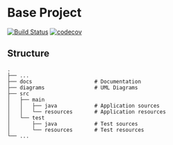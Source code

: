# Base Project
[![Build Status](https://travis-ci.org/fcu-d0542927/BaseProject.svg?branch=master)](https://travis-ci.org/fcu-d0542927/BaseProject)
[![codecov](https://codecov.io/gh/fcu-d0542927/BaseProject/branch/master/graph/badge.svg)](https://codecov.io/gh/fcu-d0542927/BaseProject)

## Structure
```
.
├── ...
├── docs                    # Documentation
├── diagrams                # UML Diagrams
├── src
│   ├── main
│   │   ├── java            # Application sources
│   │   └── resources       # Application resources
│   └── test
│       ├── java            # Test sources
│       └── resources       # Test resources
└── ...
```
